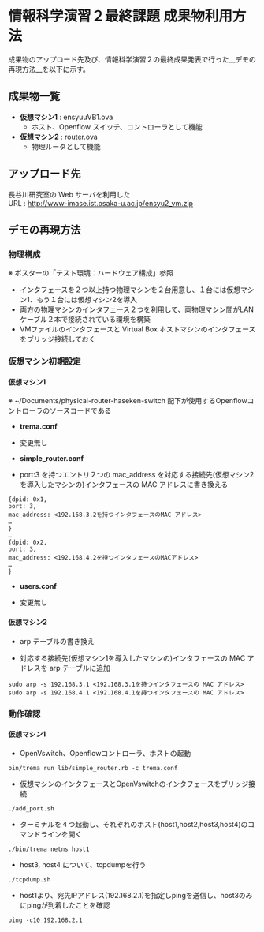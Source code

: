 # 情報科学演習２最終課題 成果物利用方法 
  成果物のアップロード先及び、情報科学演習２の最終成果発表で行った__デモの再現方法__を以下に示す。

## 成果物一覧

* __仮想マシン1__ : ensyuuVB1.ova
  - ホスト、Openflow スイッチ、コントローラとして機能
* __仮想マシン2__ : router.ova
  - 物理ルータとして機能

## アップロード先
  長谷川研究室の Web サーバを利用した  
  URL : http://www-imase.ist.osaka-u.ac.jp/ensyu2_vm.zip 

## デモの再現方法

### 物理構成 
  ※ ポスターの「テスト環境：ハードウェア構成」参照
  * インタフェースを２つ以上持つ物理マシンを２台用意し、１台には仮想マシン1、もう１台には仮想マシン2を導入
  * 両方の物理マシンのインタフェース２つを利用して、両物理マシン間がLANケーブル２本で接続されている環境を構築
  * VMファイルのインタフェースと Virtual Box ホストマシンのインタフェースをブリッジ接続しておく


### 仮想マシン初期設定

#### 仮想マシン1 
  ※ ~/Documents/physical-router-haseken-switch 配下が使用するOpenflowコントローラのソースコードである
  * __trema.conf__  
   - 変更無し
  * __simple_router.conf__  
   - port:3 を持つエントリ２つの mac_address を対応する接続先(仮想マシン2を導入したマシンの)インタフェースの MAC アドレスに書き換える
```
{dpid: 0x1,
port: 3,
mac_address: <192.168.3.2を持つインタフェースのMAC アドレス>
…
}
…
{dpid: 0x2,
port: 3,
mac_address: <192.168.4.2を持つインタフェースのMACアドレス>
…
}
```

  * __users.conf__  
   - 変更無し

#### 仮想マシン2
 * arp テーブルの書き換え
  - 対応する接続先(仮想マシン1を導入したマシンの)インタフェースの MAC アドレスを arp テーブルに追加
```
sudo arp -s 192.168.3.1 <192.168.3.1を持つインタフェースの MAC アドレス>  
sudo arp -s 192.168.4.1 <192.168.4.1を持つインタフェースの MAC アドレス>
```


### 動作確認
#### 仮想マシン1
 * OpenVswitch、Openflowコントローラ、ホストの起動  
  ``` 
  bin/trema run lib/simple_router.rb -c trema.conf  
  ```
 * 仮想マシンのインタフェースとOpenVswitchのインタフェースをブリッジ接続  
  ```
  ./add_port.sh
  ```
 * ターミナルを４つ起動し、それぞれのホスト(host1,host2,host3,host4)のコマンドラインを開く  
  ```
  ./bin/trema netns host1
  ```
 * host3, host4 について、tcpdumpを行う  
  ```
  ./tcpdump.sh
  ```
 * host1より、宛先IPアドレス(192.168.2.1)を指定しpingを送信し、host3のみにpingが到着したことを確認  
  ```
  ping -c10 192.168.2.1
  ```


